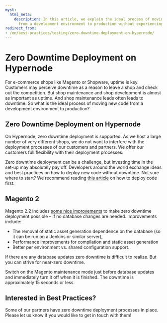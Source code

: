 ```yaml
---
myst:
  html_meta:
    description: In this article, we explain the ideal process of moving new code
      from a development environment to production without experiencing downtime.
redirect_from:
- /en/best-practices/testing/zero-downtime-deployment-on-hypernode/
---
```


<!-- source: https://support.hypernode.com/en/best-practices/testing/zero-downtime-deployment-on-hypernode/ -->

# Zero Downtime Deployment on Hypernode

For e-commerce shops like Magento or Shopware, uptime is key. Customers may perceive downtime as a reason to leave a shop and check out the competition. But shop maintenance and shop development is almost as important as uptime. And shop maintenance leads often leads to downtime. So what is the ideal process of moving new code from a development environment to production?

## Zero Downtime Deployment on Hypernode

On Hypernode, zero downtime deployment is supported. As we host a large number of very different shops, we do not want to interfere with the deployment processes of our customers and partners. We offer our customers full flexibility with their deployment processes.

Zero downtime deployment can be a challenge, but investing time in the set-up may absolutely pay off. Developers around the world exchange ideas and best practices on how to deploy new code without downtime. Not sure where to start? We recommend reading [this article](https://www.hypernode.com/blog/time-saving/how-to-choose-the-best-method-to-deploy-code) on how to deploy code first.

## Magento 2

Magento 2.2 includes [some nice improvements](https://community.magento.com/t5/Magento-DevBlog/Magento-2-2-Deployment-Improvements/ba-p/73119) to make zero downtime deployment possible – if no database changes are needed. Improvements include:

- The removal of static asset generation dependence on the database (so it can be run on a Jenkins or similar server),
- Performance improvements for compilation and static asset generation
- Better per environment vs. shared configuration support.

If there are any database updates zero downtime is difficult to realize. But you can strive for near-zero downtime.

Switch on the Magento maintenance mode just before database updates and immediately turn it off when it is finished. The downtime is approximately 15 seconds or less.

## Interested in Best Practices?

Some of our partners have zero downtime deployment processes in place. Please let us know if you would like to get in touch with them!
